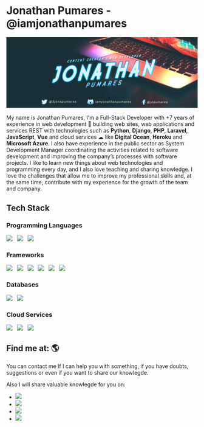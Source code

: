 # Jonathan Pumares - @iamjonathanpumares

<img src="https://github.com/iamjonathanpumares/iamjonathanpumares/blob/22becb40033e5495b1aa8a6368243bd29fcf5383/119511888_176500534033933_931295499825881046_n.png">

My name is Jonathan Pumares, I'm a Full-Stack Developer with +7 years of experience in web development 🚀 building web sites, web applications and services REST with technologies such as **Python**, **Django**, **PHP**, **Laravel**, **JavaScript**, **Vue** and cloud services ☁ like **Digital Ocean**, **Heroku** and **Microsoft Azure**. I also have experience in the public sector as System Development Manager coordinating the activities related to software development and improving the company’s processes with software projects. I like to learn new things about web technologies and programming every day, and I also love teaching and sharing knowledge. I love the challenges that allow me to improve my professional skills and, at the same time, contribute with my experience for the growth of the team and company.

## Tech Stack

### Programming Languages

<p>
  <img src="https://img.shields.io/badge/Python-FFD43B?style=for-the-badge&logo=python&logoColor=blue" />&nbsp;&nbsp;
  <img src="https://img.shields.io/badge/PHP-777BB4?style=for-the-badge&logo=php&logoColor=white" />&nbsp;&nbsp;
  <img src="https://img.shields.io/badge/JavaScript-323330?style=for-the-badge&logo=javascript&logoColor=F7DF1E" />
</p>

### Frameworks

<p>
  <img src="https://img.shields.io/badge/Django-092E20?style=for-the-badge&logo=django&logoColor=green" />&nbsp;&nbsp;
  <img src="https://img.shields.io/badge/Laravel-FF2D20?style=for-the-badge&logo=laravel&logoColor=white" />&nbsp;&nbsp;
  <img src="https://img.shields.io/badge/Vue.js-35495E?style=for-the-badge&logo=vuedotjs&logoColor=4FC08D" />&nbsp;&nbsp;
  <img src="https://img.shields.io/badge/nuxt.js-00C58E?style=for-the-badge&logo=nuxtdotjs&logoColor=white" />&nbsp;&nbsp;
  <img src="https://img.shields.io/badge/Bootstrap-563D7C?style=for-the-badge&logo=bootstrap&logoColor=white" />&nbsp;&nbsp;
  <img src="https://img.shields.io/badge/Tailwind_CSS-38B2AC?style=for-the-badge&logo=tailwind-css&logoColor=white" />
</p>

### Databases

<p>
  <img src="https://img.shields.io/badge/MySQL-005C84?style=for-the-badge&logo=mysql&logoColor=white" />&nbsp;&nbsp;
  <img src="https://img.shields.io/badge/PostgreSQL-316192?style=for-the-badge&logo=postgresql&logoColor=white" />
</p>

### Cloud Services

<p>
  <img src="https://img.shields.io/badge/Digital_Ocean-0080FF?style=for-the-badge&logo=DigitalOcean&logoColor=white" />&nbsp;&nbsp;
  <img src="https://img.shields.io/badge/Heroku-430098?style=for-the-badge&logo=heroku&logoColor=white" />&nbsp;&nbsp;
  <img src="https://img.shields.io/badge/microsoft%20azure-0089D6?style=for-the-badge&logo=microsoft-azure&logoColor=white" />
</p>

## Find me at: 🌎

You can contact me If I can help you with something, if you have doubts, suggestions or even if you want to share our knowlegde.

Also I will share valuable knowlegde for you on:

* <a href="https://www.facebook.com/jepumares"><img src="https://img.shields.io/badge/Facebook-1877F2?style=for-the-badge&logo=facebook&logoColor=white" /></a>
* <a href="https://twitter.com/3jonapumares"><img src="https://img.shields.io/badge/Twitter-1DA1F2?style=for-the-badge&logo=twitter&logoColor=white" /></a>
* <a href="https://www.linkedin.com/in/jepumares/"><img src="https://img.shields.io/badge/LinkedIn-0077B5?style=for-the-badge&logo=linkedin&logoColor=white" /></a>
* <a href="https://dev.to/iamjonathanpumares"><img src="https://img.shields.io/badge/dev.to-0A0A0A?style=for-the-badge&logo=devdotto&logoColor=white" /></a>
